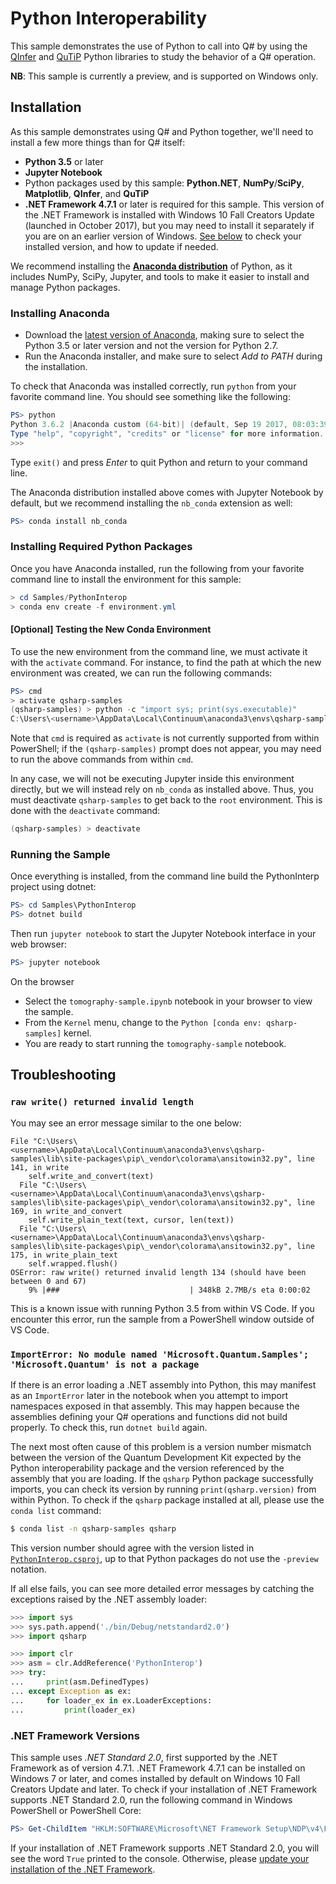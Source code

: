 # Python Interoperability #

This sample demonstrates the use of Python to call into Q# by using the [QInfer](http://qinfer.org/) and [QuTiP](http://qutip.org/) Python libraries to study the behavior of a Q# operation.

**NB**: This sample is currently a preview, and is supported on Windows only.

## Installation ##

As this sample demonstrates using Q# and Python together, we'll need to install a few more things than for Q# itself:

- **Python 3.5** or later
- **Jupyter Notebook**
- Python packages used by this sample: **Python.NET**, **NumPy**/**SciPy**, **Matplotlib**, **QInfer**, and **QuTiP**
- **.NET Framework 4.7.1** or later is required for this sample.
  This version of the .NET Framework is installed with Windows 10 Fall Creators Update (launched in October 2017), but you may need to install it separately if you are on an earlier version of Windows.
  [See below](#net-framework-versions) to check your installed version, and how to update if needed.

We recommend installing the [**Anaconda distribution**](https://www.anaconda.com/) of Python, as it includes NumPy, SciPy, Jupyter, and tools to make it easier to install and manage Python packages.

### Installing Anaconda ###

- Download the [latest version of Anaconda](https://www.anaconda.com/download/#windows), making sure to select the Python 3.5 or later version and not the version for Python 2.7.
- Run the Anaconda installer, and make sure to select *Add to PATH* during the installation.

To check that Anaconda was installed correctly, run `python` from your favorite command line.
You should see something like the following:

```powershell
PS> python
Python 3.6.2 |Anaconda custom (64-bit)| (default, Sep 19 2017, 08:03:39) [MSC v.1900 64 bit (AMD64)] on win32
Type "help", "copyright", "credits" or "license" for more information.
>>>
```
Type `exit()` and press *Enter* to quit Python and return to your command line.

The Anaconda distribution installed above comes with Jupyter Notebook by default, but we recommend installing the `nb_conda` extension as well:

```powershell
PS> conda install nb_conda
```

### Installing Required Python Packages ###

Once you have Anaconda installed, run the following from your favorite command line to install the environment for this sample:

```powershell
> cd Samples/PythonInterop
> conda env create -f environment.yml
```

#### [Optional] Testing the New Conda Environment ####

To use the new environment from the command line, we must activate it with the `activate` command.
For instance, to find the path at which the new environment was created, we can run the following commands:

```powershell
PS> cmd
> activate qsharp-samples
(qsharp-samples) > python -c "import sys; print(sys.executable)"
C:\Users\<username>\AppData\Local\Continuum\anaconda3\envs\qsharp-samples\python.exe
```

Note that `cmd` is required as `activate` is not currently supported from within PowerShell; if the `(qsharp-samples)` prompt does not appear, you may need to run the above commands from within `cmd`.

In any case, we will not be executing Jupyter inside this environment directly, but we will instead rely on `nb_conda` as installed above.
Thus, you must deactivate `qsharp-samples` to get back to the `root` environment.
This is done with the `deactivate` command:

```powershell
(qsharp-samples) > deactivate
```

### Running the Sample ###

Once everything is installed, from the command line build the PythonInterp project using dotnet:

```powershell
PS> cd Samples\PythonInterop
PS> dotnet build
```

Then run `jupyter notebook` to start the Jupyter Notebook interface in your web browser:

```powershell
PS> jupyter notebook
```

On the browser
- Select the `tomography-sample.ipynb` notebook in your browser to view the sample.
- From the `Kernel` menu, change to the `Python [conda env: qsharp-samples]` kernel.
- You are ready to start running the `tomography-sample` notebook.

## Troubleshooting ##

### `raw write() returned invalid length` ###

You may see an error message similar to the one below:

```
File "C:\Users\<username>\AppData\Local\Continuum\anaconda3\envs\qsharp-samples\lib\site-packages\pip\_vendor\colorama\ansitowin32.py", line 141, in write
    self.write_and_convert(text)
  File "C:\Users\<username>\AppData\Local\Continuum\anaconda3\envs\qsharp-samples\lib\site-packages\pip\_vendor\colorama\ansitowin32.py", line 169, in write_and_convert
    self.write_plain_text(text, cursor, len(text))
  File "C:\Users\<username>\AppData\Local\Continuum\anaconda3\envs\qsharp-samples\lib\site-packages\pip\_vendor\colorama\ansitowin32.py", line 175, in write_plain_text
    self.wrapped.flush()
OSError: raw write() returned invalid length 134 (should have been between 0 and 67)
    9% |###                             | 348kB 2.7MB/s eta 0:00:02
```

This is a known issue with running Python 3.5 from within VS Code.
If you encounter this error, run the sample from a PowerShell window outside of VS Code.

### `ImportError: No module named 'Microsoft.Quantum.Samples'; 'Microsoft.Quantum' is not a package` ###

If there is an error loading a .NET assembly into Python, this may manifest as an `ImportError` later in the notebook when you attempt to import namespaces exposed in that assembly.
This may happen because the assemblies defining your Q# operations and functions did not build properly.
To check this, run `dotnet build` again.

The next most often cause of this problem is a version number mismatch between the version of the Quantum Development Kit expected by the Python interoperability package and the version referenced by the assembly that you are loading.
If the `qsharp` Python package successfully imports, you can check its version by running `print(qsharp.version)` from within Python.
To check if the `qsharp` package installed at all, please use the `conda list` command:

```bash
$ conda list -n qsharp-samples qsharp
```

This version number should agree with the version listed in [`PythonInterop.csproj`](./PythonInterop.csproj), up to that Python packages do not use the `-preview` notation.

If all else fails, you can see more detailed error messages by catching the exceptions raised by the .NET assembly loader:

```python
>>> import sys
>>> sys.path.append('./bin/Debug/netstandard2.0')
>>> import qsharp

>>> import clr
>>> asm = clr.AddReference('PythonInterop')
>>> try:
...     print(asm.DefinedTypes)
... except Exception as ex:
...     for loader_ex in ex.LoaderExceptions:
...         print(loader_ex)
```

### .NET Framework Versions ###

This sample uses *.NET Standard 2.0*, first supported by the .NET Framework as of version 4.7.1.
.NET Framework 4.7.1 can be installed on Windows 7 or later, and comes installed by default on Windows 10 Fall Creators Update and later.
To check if your installation of .NET Framework supports .NET Standard 2.0, run the following command in Windows PowerShell or PowerShell Core:

```powershell
PS> Get-ChildItem "HKLM:SOFTWARE\Microsoft\NET Framework Setup\NDP\v4\Full\" | Get-ItemPropertyValue -Name Release | ForEach-Object { $_ -ge 461308 }
```

If your installation of .NET Framework supports .NET Standard 2.0, you will see the word `True` printed to the console.
Otherwise, please [update your installation of the .NET Framework](https://www.microsoft.com/net/download/dotnet-framework-runtime).
